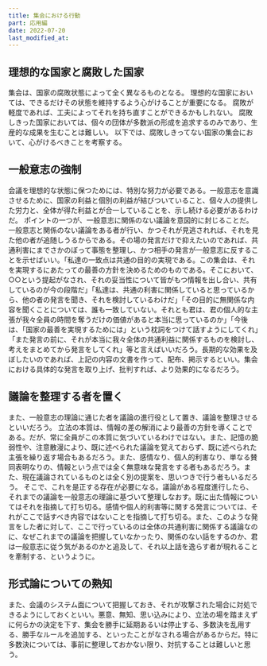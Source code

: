 ```yaml
---
title: 集会における行動
part: 応用編
date: 2022-07-20
last_modified_at: 
---
```


## 理想的な国家と腐敗した国家

集会は、国家の腐敗状態によって全く異なるものとなる。
理想的な国家においては、できるだけその状態を維持するよう心がけることが重要になる。
腐敗が軽度であれば、工夫によってそれを持ち直すことができるかもしれない。
腐敗しきった国家においては、個々の団体が多数派の形成を追求するのみであり、生産的な成果を生むことは難しい。
以下では、腐敗しきってない国家の集会において、心がけるべきことを考察する。

## 一般意志の強制

会議を理想的な状態に保つためには、特別な努力が必要である。一般意志を意識させるために、国家の利益と個別の利益が結びついていること、個々人の提供した労力と、全体が得た利益とが合一していることを、示し続ける必要があるわけだ。
ポイントの一つが、一般意志に関係のない議論を意図的に封じることだ。一般意志と関係のない議論をある者が行い、かつそれが見逃されれば、それを見た他の者が追随しうるからである。その場の発言だけで抑えたいのであれば、共通利害にまでさかのぼって事態を整理し、かつ相手の発言が一般意志に反することを示せばいい。「私達の一致点は共通の目的の実現である。この集会は、それを実現するにあたっての最善の方針を決めるためのものである。そこにおいて、○○という提起がなされ、それの妥当性について皆がもつ情報を出し合い、共有しているのが今の段階だ」「私達は、共通の利害に関係していると思っているから、他の者の発言を聞き、それを検討しているわけだ」「その目的に無関係な内容を聞くことについては、誰も一致していない。それとも君は、君の個人的な主張が我々全員の時間を奪うだけの価値があると本当に思っているのか」「今後は、「国家の最善を実現するためには」という枕詞をつけて話すようにしてくれ」「また発言の前に、それが本当に我々全体の共通利益に関係するものを検討し、考えをまとめてから発言をしてくれ」等と言えばいいだろう。長期的な効果を及ぼしたいのであれば、上記の内容の文書を作って、配布、掲示するといい。集会における具体的な発言を取り上げ、批判すれば、より効果的になるだろう。

## 議論を整理する者を置く

また、一般意志の理論に通じた者を議論の進行役として置き、議論を整理させるといいだろう。
立法の本質は、情報の差の解消により最善の方針を導くことである。だが、常に全員がこの本質に気づいているわけではない。また、記憶の脆弱性や、注意散漫により、既に述べられた議論を覚えておらず、既に述べられた主張を繰り返す場合もあるだろう。また、感情なり、個人的利害なり、単なる賛同表明なりの、情報という点では全く無意味な発言をする者もあるだろう。また、現在議論されているものとは全く別の提案を、思いつきで行う者もいるだろう。
そこで、これを是正する存在が必要になる。議論がある程度進行したら、それまでの議論を一般意志の理論に基づいて整理しなおす。既に出た情報についてはそれを指摘して打ち切る。感情や個人的利害等に関する発言については、それがここで話すべき内容ではないことを指摘して打ち切る。また、このような発言をした者に対して、ここで行っているのは全体の共通利害に関係する議論なのに、なぜこれまでの議論を把握していなかったり、関係のない話をするのか、君は一般意志に従う気があるのかと追及して、それ以上話を逸らす者が現れることを牽制する、というように。

## 形式論についての熟知

また、会議のシステム面について把握しておき、それが攻撃された場合に対処できるようにしておくといい。悪意、無知、思い込みにより、立法の場を踏まえずに何らかの決定を下す、集会を勝手に延期あるいは停止する、多数決を乱用する、勝手なルールを追加する、といったことがなされる場合があるからだ。特に多数決については、事前に整理しておかない限り、対抗することは難しいと思う。
